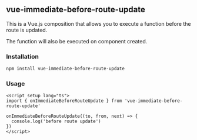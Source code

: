 ## vue-immediate-before-route-update

This is a Vue.js composition that allows you to execute a function before the route is updated.

The function will also be executed on component created.

### Installation

```bash
npm install vue-immediate-before-route-update
```

### Usage

```vue 
<script setup lang="ts">
import { onImmediateBeforeRouteUpdate } from 'vue-immediate-before-route-update'

onImmediateBeforeRouteUpdate((to, from, next) => {
  console.log('before route update')
})
</script>
```